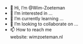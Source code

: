 - 👋 Hi, I’m @Wim-Zoeteman
- 👀 I’m interested in ...
- 🌱 I’m currently learning ...
- 💞️ I’m looking to collaborate on ...
- 📫 How to reach me <br>
   website: wimzoeteman.nl


<!---
Wim-Zoeteman/Wim-Zoeteman is a ✨ special ✨ repository because its `README.md` (this file) appears on your GitHub profile.
You can click the Preview link to take a look at your changes.
--->
